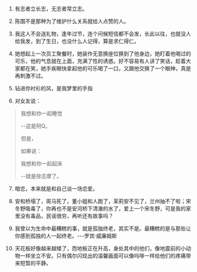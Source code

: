 1.  有志者立长志，无志者常立志。

2.  陈围不是那种为了维护什么关系就给人点赞的人。

3.  我这人不会送礼物，逢年过节，连个问候短信都不会发，长此以往，也就没人给我发，到了生日，也没什么人记得，算是求仁得仁。

4.  她想起上一次员工聚餐时，她装作无意换座位换到了他身边，她盯着他喝过的可乐，他的气息就在上面，充满了性的诱惑。好不容易有人讲了笑话，趁着大家都在笑，她手疾眼快拿起他的可乐喝了一口，又跟他交换了一个眼神，真是再刺激不过。

5.  钻进你衬衫的风，是我梦里的手指

6.  对女友说：

> 我想和你一起睡觉
>
> \--这是阿Q。
>
> 但是，
>
> 如果说：
>
> 我想和你一起起床
>
> \--就是徐志摩了。

7.  暗恋，本来就是和自己谈一场恋爱。

8.  安和桥塌了，斑马死了，董小姐和人跑了，茉莉安不见了，兰州抽不了啦；宋冬野吸毒了，你再也不是安河桥下清澈的水了，爱上一个宋冬野，可是我的家里没有毒品，民谣很穷，再听还有故事吗？

9.  我曾以为生命中最糟糕的事，就是孤独终老，其实不是。最糟糕的是与那些让你感到孤独的人一起终老。---罗宾·威廉姆斯

10. 天花板好像越来越矮了，而地板正在升高，身处其中的他们，像地震前的小动物一样坐立不安。只有偶尔闪现出的温馨画面可以像吗啡一样给他们的疼痛带来短暂的平静。
